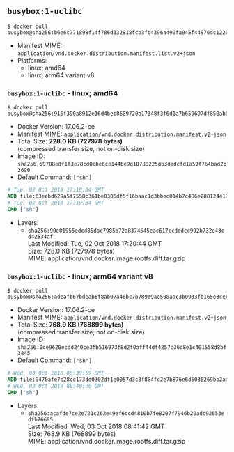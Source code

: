 ## `busybox:1-uclibc`

```console
$ docker pull busybox@sha256:b6e6c771898f14f786d332818fcb3fb4396a499fa945f44876dc1226b770df4d
```

-	Manifest MIME: `application/vnd.docker.distribution.manifest.list.v2+json`
-	Platforms:
	-	linux; amd64
	-	linux; arm64 variant v8

### `busybox:1-uclibc` - linux; amd64

```console
$ docker pull busybox@sha256:915f390a8912e16d4beb8689720a17348f3f6d1a7b659697df850ab625ea29d5
```

-	Docker Version: 17.06.2-ce
-	Manifest MIME: `application/vnd.docker.distribution.manifest.v2+json`
-	Total Size: **728.0 KB (727978 bytes)**  
	(compressed transfer size, not on-disk size)
-	Image ID: `sha256:59788edf1f3e78cd0ebe6ce1446e9d10788225db3dedcfd1a59f764bad2b2690`
-	Default Command: `["sh"]`

```dockerfile
# Tue, 02 Oct 2018 17:19:34 GMT
ADD file:63eebd629a5f7558c361be0305df5f16baac1d3bbec014b7c486e28812441969 in / 
# Tue, 02 Oct 2018 17:19:34 GMT
CMD ["sh"]
```

-	Layers:
	-	`sha256:90e01955edcd85dac7985b72a8374545eac617ccdddcc992b732e43cd42534af`  
		Last Modified: Tue, 02 Oct 2018 17:20:44 GMT  
		Size: 728.0 KB (727978 bytes)  
		MIME: application/vnd.docker.image.rootfs.diff.tar.gzip

### `busybox:1-uclibc` - linux; arm64 variant v8

```console
$ docker pull busybox@sha256:adeafb67bdeab6f8ab07a46bc7b789d9ae508aac3b0933fb165e3ceb1f36e3e2
```

-	Docker Version: 17.06.2-ce
-	Manifest MIME: `application/vnd.docker.distribution.manifest.v2+json`
-	Total Size: **768.9 KB (768899 bytes)**  
	(compressed transfer size, not on-disk size)
-	Image ID: `sha256:0de9620ecdd240ce3fb516973f8d2f0aff44df4257c36d8e1c401558d8bf3845`
-	Default Command: `["sh"]`

```dockerfile
# Wed, 03 Oct 2018 08:39:59 GMT
ADD file:9470afe7e28cc173dd0302df1e0057d3c3f884fc2e7b876e6d5036269bb2ae23 in / 
# Wed, 03 Oct 2018 08:40:00 GMT
CMD ["sh"]
```

-	Layers:
	-	`sha256:acafde7ce2e721c262e49ef6ccd4810b7fe8207f7946b20adc92653edfb76685`  
		Last Modified: Wed, 03 Oct 2018 08:41:42 GMT  
		Size: 768.9 KB (768899 bytes)  
		MIME: application/vnd.docker.image.rootfs.diff.tar.gzip
